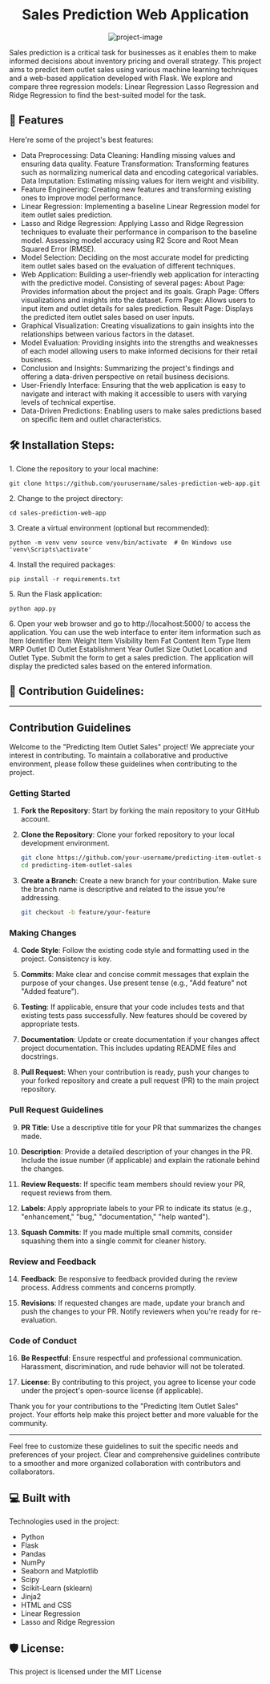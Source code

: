 <h1 align="center" id="title">Sales Prediction Web Application</h1>

<p align="center"><img src="https://encrypted-tbn0.gstatic.com/images?q=tbn:ANd9GcT0UgUiGr8hT4fVwZbsMUMwCfLhf3kOrkT1DA&amp;usqp=CAU" alt="project-image"></p>

<p id="description">Sales prediction is a critical task for businesses as it enables them to make informed decisions about inventory pricing and overall strategy. This project aims to predict item outlet sales using various machine learning techniques and a web-based application developed with Flask. We explore and compare three regression models: Linear Regression Lasso Regression and Ridge Regression to find the best-suited model for the task.</p>

  
  
<h2>🧐 Features</h2>

Here're some of the project's best features:

*   Data Preprocessing: Data Cleaning: Handling missing values and ensuring data quality. Feature Transformation: Transforming features such as normalizing numerical data and encoding categorical variables. Data Imputation: Estimating missing values for item weight and visibility.
*   Feature Engineering: Creating new features and transforming existing ones to improve model performance.
*   Linear Regression: Implementing a baseline Linear Regression model for item outlet sales prediction.
*   Lasso and Ridge Regression: Applying Lasso and Ridge Regression techniques to evaluate their performance in comparison to the baseline model. Assessing model accuracy using R2 Score and Root Mean Squared Error (RMSE).
*   Model Selection: Deciding on the most accurate model for predicting item outlet sales based on the evaluation of different techniques.
*   Web Application: Building a user-friendly web application for interacting with the predictive model. Consisting of several pages: About Page: Provides information about the project and its goals. Graph Page: Offers visualizations and insights into the dataset. Form Page: Allows users to input item and outlet details for sales prediction. Result Page: Displays the predicted item outlet sales based on user inputs.
*   Graphical Visualization: Creating visualizations to gain insights into the relationships between various factors in the dataset.
*   Model Evaluation: Providing insights into the strengths and weaknesses of each model allowing users to make informed decisions for their retail business.
*   Conclusion and Insights: Summarizing the project's findings and offering a data-driven perspective on retail business decisions.
*   User-Friendly Interface: Ensuring that the web application is easy to navigate and interact with making it accessible to users with varying levels of technical expertise.
*   Data-Driven Predictions: Enabling users to make sales predictions based on specific item and outlet characteristics.

<h2>🛠️ Installation Steps:</h2>

<p>1. Clone the repository to your local machine:</p>

```
git clone https://github.com/yourusername/sales-prediction-web-app.git
```

<p>2. Change to the project directory:</p>

```
cd sales-prediction-web-app
```

<p>3. Create a virtual environment (optional but recommended):</p>

```
python -m venv venv source venv/bin/activate  # On Windows use 'venv\Scripts\activate'
```

<p>4. Install the required packages:</p>

```
pip install -r requirements.txt
```

<p>5. Run the Flask application:</p>

```
python app.py
```

<p>6. Open your web browser and go to http://localhost:5000/ to access the application. You can use the web interface to enter item information such as Item Identifier Item Weight Item Visibility Item Fat Content Item Type Item MRP Outlet ID Outlet Establishment Year Outlet Size Outlet Location and Outlet Type. Submit the form to get a sales prediction. The application will display the predicted sales based on the entered information.</p>

<h2>🍰 Contribution Guidelines:</h2>

---

## Contribution Guidelines

Welcome to the "Predicting Item Outlet Sales" project! We appreciate your interest in contributing. To maintain a collaborative and productive environment, please follow these guidelines when contributing to the project.

### Getting Started

1. **Fork the Repository**: Start by forking the main repository to your GitHub account.

2. **Clone the Repository**: Clone your forked repository to your local development environment.

   ```bash
   git clone https://github.com/your-username/predicting-item-outlet-sales.git
   cd predicting-item-outlet-sales
   ```

3. **Create a Branch**: Create a new branch for your contribution. Make sure the branch name is descriptive and related to the issue you're addressing.

   ```bash
   git checkout -b feature/your-feature
   ```

### Making Changes

4. **Code Style**: Follow the existing code style and formatting used in the project. Consistency is key.

5. **Commits**: Make clear and concise commit messages that explain the purpose of your changes. Use present tense (e.g., "Add feature" not "Added feature").

6. **Testing**: If applicable, ensure that your code includes tests and that existing tests pass successfully. New features should be covered by appropriate tests.

7. **Documentation**: Update or create documentation if your changes affect project documentation. This includes updating README files and docstrings.

8. **Pull Request**: When your contribution is ready, push your changes to your forked repository and create a pull request (PR) to the main project repository.

### Pull Request Guidelines

9. **PR Title**: Use a descriptive title for your PR that summarizes the changes made.

10. **Description**: Provide a detailed description of your changes in the PR. Include the issue number (if applicable) and explain the rationale behind the changes.

11. **Review Requests**: If specific team members should review your PR, request reviews from them.

12. **Labels**: Apply appropriate labels to your PR to indicate its status (e.g., "enhancement," "bug," "documentation," "help wanted").

13. **Squash Commits**: If you made multiple small commits, consider squashing them into a single commit for cleaner history.

### Review and Feedback

14. **Feedback**: Be responsive to feedback provided during the review process. Address comments and concerns promptly.

15. **Revisions**: If requested changes are made, update your branch and push the changes to your PR. Notify reviewers when you're ready for re-evaluation.

### Code of Conduct

16. **Be Respectful**: Ensure respectful and professional communication. Harassment, discrimination, and rude behavior will not be tolerated.

17. **License**: By contributing to this project, you agree to license your code under the project's open-source license (if applicable).

Thank you for your contributions to the "Predicting Item Outlet Sales" project. Your efforts help make this project better and more valuable for the community.

---

Feel free to customize these guidelines to suit the specific needs and preferences of your project. Clear and comprehensive guidelines contribute to a smoother and more organized collaboration with contributors and collaborators.
  
  
<h2>💻 Built with</h2>

Technologies used in the project:

*   Python
*   Flask
*   Pandas
*   NumPy
*   Seaborn and Matplotlib
*   Scipy
*   Scikit-Learn (sklearn)
*   Jinja2
*   HTML and CSS
*   Linear Regression
*   Lasso and Ridge Regression

<h2>🛡️ License:</h2>

This project is licensed under the MIT License
